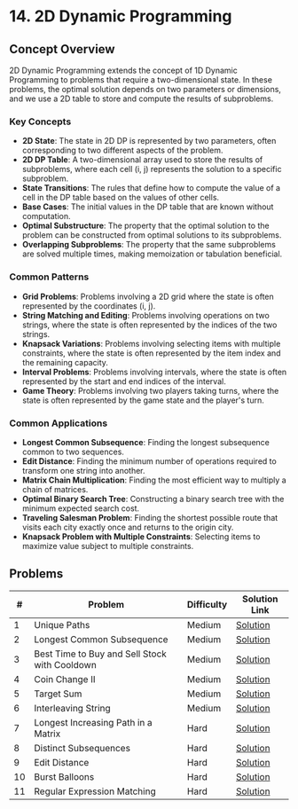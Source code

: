 # 14. 2D Dynamic Programming

## Concept Overview

2D Dynamic Programming extends the concept of 1D Dynamic Programming to problems that require a two-dimensional state. In these problems, the optimal solution depends on two parameters or dimensions, and we use a 2D table to store and compute the results of subproblems.

### Key Concepts
- **2D State**: The state in 2D DP is represented by two parameters, often corresponding to two different aspects of the problem.
- **2D DP Table**: A two-dimensional array used to store the results of subproblems, where each cell (i, j) represents the solution to a specific subproblem.
- **State Transitions**: The rules that define how to compute the value of a cell in the DP table based on the values of other cells.
- **Base Cases**: The initial values in the DP table that are known without computation.
- **Optimal Substructure**: The property that the optimal solution to the problem can be constructed from optimal solutions to its subproblems.
- **Overlapping Subproblems**: The property that the same subproblems are solved multiple times, making memoization or tabulation beneficial.

### Common Patterns
- **Grid Problems**: Problems involving a 2D grid where the state is often represented by the coordinates (i, j).
- **String Matching and Editing**: Problems involving operations on two strings, where the state is often represented by the indices of the two strings.
- **Knapsack Variations**: Problems involving selecting items with multiple constraints, where the state is often represented by the item index and the remaining capacity.
- **Interval Problems**: Problems involving intervals, where the state is often represented by the start and end indices of the interval.
- **Game Theory**: Problems involving two players taking turns, where the state is often represented by the game state and the player's turn.

### Common Applications
- **Longest Common Subsequence**: Finding the longest subsequence common to two sequences.
- **Edit Distance**: Finding the minimum number of operations required to transform one string into another.
- **Matrix Chain Multiplication**: Finding the most efficient way to multiply a chain of matrices.
- **Optimal Binary Search Tree**: Constructing a binary search tree with the minimum expected search cost.
- **Traveling Salesman Problem**: Finding the shortest possible route that visits each city exactly once and returns to the origin city.
- **Knapsack Problem with Multiple Constraints**: Selecting items to maximize value subject to multiple constraints.

## Problems

| # | Problem | Difficulty | Solution Link |
|---|---------|------------|---------------|
| 1 | Unique Paths | Medium | [Solution](./01_Unique_Paths.md) |
| 2 | Longest Common Subsequence | Medium | [Solution](./02_Longest_Common_Subsequence.md) |
| 3 | Best Time to Buy and Sell Stock with Cooldown | Medium | [Solution](./03_Best_Time_to_Buy_and_Sell_Stock_with_Cooldown.md) |
| 4 | Coin Change II | Medium | [Solution](./04_Coin_Change_II.md) |
| 5 | Target Sum | Medium | [Solution](./05_Target_Sum.md) |
| 6 | Interleaving String | Medium | [Solution](./06_Interleaving_String.md) |
| 7 | Longest Increasing Path in a Matrix | Hard | [Solution](./07_Longest_Increasing_Path_in_a_Matrix.md) |
| 8 | Distinct Subsequences | Hard | [Solution](./08_Distinct_Subsequences.md) |
| 9 | Edit Distance | Hard | [Solution](./09_Edit_Distance.md) |
| 10 | Burst Balloons | Hard | [Solution](./10_Burst_Balloons.md) |
| 11 | Regular Expression Matching | Hard | [Solution](./11_Regular_Expression_Matching.md) |
